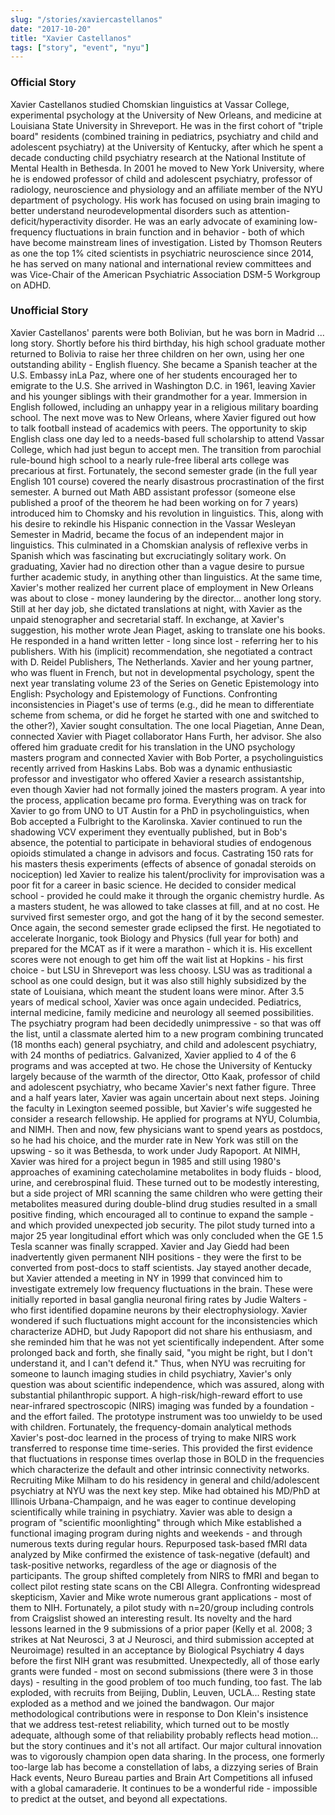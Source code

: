 ```yaml
---
slug: "/stories/xaviercastellanos"
date: "2017-10-20"
title: "Xavier Castellanos"
tags: ["story", "event", "nyu"]
---
```

### Official Story
Xavier Castellanos studied Chomskian linguistics at Vassar College, experimental psychology at the University of New Orleans, and medicine at Louisiana State University in Shreveport. He was in the first cohort of "triple board" residents (combined training in pediatrics, psychiatry and child and adolescent psychiatry) at the University of Kentucky, after which he spent a decade conducting child psychiatry research at the National Institute of Mental Health in Bethesda. In 2001 he moved to New York University, where he is endowed professor of child and adolescent psychiatry, professor of radiology, neuroscience and physiology and an affiliate member of the NYU department of psychology. His work has focused on using brain imaging to better understand neurodevelopmental disorders such as attention-deficit/hyperactivity disorder. He was an early advocate of examining low-frequency fluctuations in brain function and in behavior - both of which have become mainstream lines of investigation. Listed by Thomson Reuters as one the top 1% cited scientists in psychiatric neuroscience since 2014, he has served on many national and international review committees and was Vice-Chair of the American Psychiatric Association DSM-5 Workgroup on ADHD.

### Unofficial Story
Xavier Castellanos' parents were both Bolivian, but he was born in Madrid ... long story. Shortly before his third birthday, his high school graduate mother returned to Bolivia to raise her three children on her own, using her one outstanding ability - English fluency. She became a Spanish teacher at the U.S. Embassy inLa Paz, where one of her students encouraged her to emigrate to the U.S. She arrived in Washington D.C. in 1961, leaving Xavier and his younger siblings with their grandmother for a year. Immersion in English followed, including an unhappy year in a religious military boarding school. The next move was to New Orleans, where Xavier figured out how to talk football instead of academics with peers. The opportunity to skip English class one day led to a needs-based full scholarship to attend Vassar College, which had just begun to accept men. The transition from parochial rule-bound high school to a nearly rule-free liberal arts college was precarious at first. Fortunately, the second semester grade (in the full year English 101 course) covered the nearly disastrous procrastination of the first semester. A burned out Math ABD assistant professor (someone else published a proof of the theorem he had been working on for 7 years) introduced him to Chomsky and his revolution in linguistics. This, along with his desire to rekindle his Hispanic connection in the Vassar Wesleyan Semester in Madrid, became the focus of an independent major in linguistics. This culminated in a Chomskian analysis of reflexive verbs in Spanish which was fascinating but excruciatingly solitary work. On graduating, Xavier had no direction other than a vague desire to pursue further academic study, in anything other than linguistics. At the same time, Xavier's mother realized her current place of employment in New Orleans was about to close - money laundering by the director... another long story. Still at her day job, she dictated translations at night, with Xavier as the unpaid stenographer and secretarial staff. In exchange, at Xavier's suggestion, his mother wrote Jean Piaget, asking to translate one his books. He responded in a hand written letter - long since lost - referring her to his publishers. With his (implicit) recommendation, she negotiated a contract with D. Reidel Publishers, The Netherlands. Xavier and her young partner, who was fluent in French, but not in developmental psychology, spent the next year translating volume 23 of the Series on Genetic Epistemology into English: Psychology and Epistemology of Functions. Confronting inconsistencies in Piaget's use of terms (e.g., did he mean to differentiate scheme from schema, or did he forget he started with one and switched to the other?), Xavier sought consultation. The one local Piagetian, Anne Dean, connected Xavier with Piaget collaborator Hans Furth, her advisor. She also offered him graduate credit for his translation in the UNO psychology masters program and connected Xavier with Bob Porter, a psycholinguistics recently arrived from Haskins Labs. Bob was a dynamic enthusiastic professor and investigator who offered Xavier a research assistantship, even though Xavier had not formally joined the masters program. A year into the process, application became pro forma. Everything was on track for Xavier to go from UNO to UT Austin for a PhD in psycholinguistics, when Bob accepted a Fulbright to the Karolinska. Xavier continued to run the shadowing VCV experiment they eventually published, but in Bob's absence, the potential to participate in behavioral studies of endogenous opioids stimulated a change in advisors and focus. Castrating 150 rats for his masters thesis experiments (effects of absence of gonadal steroids on nociception) led Xavier to realize his talent/proclivity for improvisation was a poor fit for a career in basic science. He decided to consider medical school - provided he could make it through the organic chemistry hurdle. As a masters student, he was allowed to take classes at fill, and at no cost. He survived first semester orgo, and got the hang of it by the second semester. Once again, the second semester grade eclipsed the first. He negotiated to accelerate Inorganic, took Biology and Physics (full year for both) and prepared for the MCAT as if it were a marathon - which it is. His excellent scores were not enough to get him off the wait list at Hopkins - his first choice - but LSU in Shreveport was less choosy. LSU was as traditional a school as one could design, but it was also still highly subsidized by the state of Louisiana, which meant the student loans were minor. After 3.5 years of medical school, Xavier was once again undecided. Pediatrics, internal medicine, family medicine and neurology all seemed possibilities. The psychiatry program had been decidedly unimpressive - so that was off the list, until a classmate alerted him to a new program combining truncated (18 months each) general psychiatry, and child and adolescent psychiatry, with 24 months of pediatrics. Galvanized, Xavier applied to 4 of the 6 programs and was accepted at two. He chose the University of Kentucky largely because of the warmth of the director, Otto Kaak, professor of child and adolescent psychiatry, who became Xavier's next father figure. Three and a half years later, Xavier was again uncertain about next steps. Joining the faculty in Lexington seemed possible, but Xavier's wife suggested he consider a research fellowship. He applied for programs at NYU, Columbia, and NIMH. Then and now, few physicians want to spend years as postdocs, so he had his choice, and the murder rate in New York was still on the upswing - so it was Bethesda, to work under Judy Rapoport. At NIMH, Xavier was hired for a project begun in 1985 and still using 1980's approaches of examining catecholamine metabolites in body fluids - blood, urine, and cerebrospinal fluid. These turned out to be modestly interesting, but a side project of MRI scanning the same children who were getting their metabolites measured during double-blind drug studies resulted in a small positive finding, which encouraged all to continue to expand the sample - and which provided unexpected job security. The pilot study turned into a major 25 year longitudinal effort which was only concluded when the GE 1.5 Tesla scanner was finally scrapped. Xavier and Jay Giedd had been inadvertently given permanent NIH positions - they were the first to be converted from post-docs to staff scientists. Jay stayed another decade, but Xavier attended a meeting in NY in 1999 that convinced him to investigate extremely low frequency fluctuations in the brain. These were initially reported in basal ganglia neuronal firing rates by Judie Walters - who first identified dopamine neurons by their electrophysiology. Xavier wondered if such fluctuations might account for the inconsistencies which characterize ADHD, but Judy Rapoport did not share his enthusiasm, and she reminded him that he was not yet scientifically independent. After some prolonged back and forth, she finally said, "you might be right, but I don't understand it, and I can't defend it." Thus, when NYU was recruiting for someone to launch imaging studies in child psychiatry, Xavier's only question was about scientific independence, which was assured, along with substantial philanthropic support. A high-risk/high-reward effort to use near-infrared spectroscopic (NIRS) imaging was funded by a foundation - and the effort failed. The prototype instrument was too unwieldy to be used with children. Fortunately, the frequency-domain analytical methods Xavier's post-doc learned in the process of trying to make NIRS work transferred to response time time-series. This provided the first evidence that fluctuations in response times overlap those in BOLD in the frequencies which characterize the default and other intrinsic connectivity networks. Recruiting Mike Milham to do his residency in general and child/adolescent psychiatry at NYU was the next key step. Mike had obtained his MD/PhD at Illinois Urbana-Champaign, and he was eager to continue developing scientifically while training in psychiatry. Xavier was able to design a program of "scientific moonlighting" through which Mike established a functional imaging program during nights and weekends - and through numerous texts during regular hours. Repurposed task-based fMRI data analyzed by Mike confirmed the existence of task-negative (default) and task-positive networks, regardless of the age or diagnosis of the participants. The group shifted completely from NIRS to fMRI and began to collect pilot resting state scans on the CBI Allegra. Confronting widespread skepticism, Xavier and Mike wrote numerous grant applications - most of them to NIH. Fortunately, a pilot study with n=20/group including controls from Craigslist showed an interesting result. Its novelty and the hard lessons learned in the 9 submissions of a prior paper (Kelly et al. 2008; 3 strikes at Nat Neurosci, 3 at J Neurosci, and third submission accepted at Neuroimage) resulted in an acceptance by Biological Psychiatry 4 days before the first NIH grant was resubmitted. Unexpectedly, all of those early grants were funded - most on second submissions (there were 3 in those days) - resulting in the good problem of too much funding, too fast. The lab exploded, with recruits from Beijing, Dublin, Leuven, UCLA... Resting state exploded as a method and we joined the bandwagon. Our major methodological contributions were in response to Don Klein's insistence that we address test-retest reliability, which turned out to be mostly adequate, although some of that reliability probably reflects head motion... but the story continues and it's not all artifact. Our major cultural innovation was to vigorously champion open data sharing. In the process, one formerly too-large lab has become a constellation of labs, a dizzying series of Brain Hack events, Neuro Bureau parties and Brain Art Competitions all infused with a global camaraderie. It continues to be a wonderful ride - impossible to predict at the outset, and beyond all expectations.

